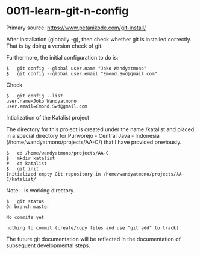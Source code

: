 # 0011-learn-git-n-config

Primary source: https://www.petanikode.com/git-install/

After installation (globally -g), then check whether git is installed correctly. That is by doing a version check of git.

Furthermore, the initial configuration to do is:

    $   git config --global user.name "Joko Wandyatmono"
    $   git config --global user.email "Emond.Swd@gmail.com"

Check

    $   git config --list
    user.name=Joko Wandyatmono
    user.email=Emond.Swd@gmail.com

Intialization of the Katalist project

The directory for this project is created under the name /katalist and placed in a special directory for Purworejo - Central Java - Indonesia (/home/wandyatmono/projects/AA-C/) that I have provided previously.

    $   cd /home/wandyatmono/projects/AA-C
    $   mkdir katalist
    #   cd katalist
    $   git init .
    Initialized empty Git repository in /home/wandyatmono/projects/AA-C/katalist/

Note: . is working directory.

    $   git status
    On branch master

    No commits yet

    nothing to commit (create/copy files and use "git add" to track)

The future git documentation will be reflected in the documentation of subsequent developmental steps.
